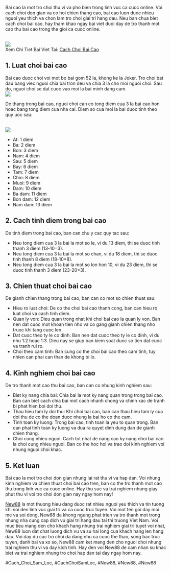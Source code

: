 <p>Bai cao la mot tro choi thu vi va pho bien trong linh vuc ca cuoc online. Voi cach choi don gian va co hoi chien thang cao, bai cao luon duoc nhieu nguoi yeu thich va chon lam tro choi giai tri hang dau. Neu ban chua biet cach choi bai cao, hay tham khao ngay bai viet duoi day de tro thanh mot cao thu bai cao trong the gioi ca cuoc online.</p><br><img src="https://new88n.net/wp-content/uploads/2025/04/Luat-choi-bai-cao-co-ban.png"></br>
Xem Chi Tiet Bai Viet Tai: <a href="https://new88n.net/cach-choi-bai-cao/">Cach Choi Bai Cao</a><h2>1. Luat choi bai cao</h2><p>Bai cao duoc choi voi mot bo bai gom 52 la, khong ke la Joker. Tro choi bat dau bang viec nguoi chia bai tron deu va chia 3 la cho moi nguoi choi. Sau do, nguoi choi se dat cuoc vao moi la bai minh dang cam.<br><img src="https://new88n.net/wp-content/uploads/2025/04/Bai-cao-la-gi.png"></br><p>De thang trong bai cao, nguoi choi can co tong diem cua 3 la bai cao hon hoac bang tong diem cua nha cai. Diem so cua moi la bai duoc tinh theo quy uoc sau:</p><br><img src="https://new88n.net/wp-content/uploads/2025/04/Bai-cao-la-gi.png"></br><ul>
<li>At: 1 diem</li>
<li>Ba: 2 diem</li>
<li>Bon: 3 diem</li>
<li>Nam: 4 diem</li>
<li>Sau: 5 diem</li>
<li>Bay: 6 diem</li>
<li>Tam: 7 diem</li>
<li>Chin: 8 diem</li>
<li>Muoi: 9 diem</li>
<li>Dam: 10 diem</li>
<li>Ba dam: 11 diem</li>
<li>Bon dam: 12 diem</li>
<li>Nam dam: 13 diem</li>
</ul><h2>2. Cach tinh diem trong bai cao</h2><p>De tinh diem trong bai cao, ban can chu y cac quy tac sau:<ul>
<li>Neu tong diem cua 3 la bai la mot so le, vi du 13 diem, thi se duoc tinh thanh 3 diem (13-10=3).</li>
<li>Neu tong diem cua 3 la bai la mot so chan, vi du 18 diem, thi se duoc tinh thanh 8 diem (18-10=8).</li>
<li>Neu tong diem cua 3 la bai la mot so lon hon 10, vi du 23 diem, thi se duoc tinh thanh 3 diem (23-20=3).</li>
</ul><h2>3. Chien thuat choi bai cao</h2><p>De gianh chien thang trong bai cao, ban can co mot so chien thuat sau:</p><ul>
<li>Hieu ro luat choi: De co the choi bai cao thanh cong, ban can hieu ro luat choi va cach tinh diem.</li>
<li>Quan ly von: Dieu quan trong nhat khi choi bai cao la quan ly von. Ban nen dat cuoc mot khoan tien nho va co gang gianh chien thang nho truoc khi tang cuoc len.</li>
<li>Dat cuoc theo ty le co dinh: Ban nen dat cuoc theo ty le co dinh, vi du nhu 1:2 hoac 1:3. Dieu nay se giup ban kiem soat duoc so tien dat cuoc va tranh rui ro.</li>
<li>Choi theo cam tinh: Ban cung co the choi bai cao theo cam tinh, tuy nhien can phai can than de khong bi lo.</li>
</ul><h2>4. Kinh nghiem choi bai cao</h2><p>De tro thanh mot cao thu bai cao, ban can co nhung kinh nghiem sau:<ul>
<li>Biet ky nang chia bai: Chia bai la mot ky nang quan trong trong bai cao. Ban can biet cach chia bai mot cach nhanh chong va chinh xac de tranh bi phat hien boi doi thu.</li>
<li>Thau hieu tam ly doi thu: Khi choi bai cao, ban can thau hieu tam ly cua doi thu de co the doan duoc nhung la bai ho co the cam.</li>
<li>Tinh toan ky luong: Trong bai cao, tinh toan la yeu to quan trong. Ban can phai tinh toan ky luong va dua ra quyet dinh dung dan de gianh chien thang.</li>
<li>Choi cung nhieu nguoi: Cach tot nhat de nang cao ky nang choi bai cao la choi cung nhieu nguoi. Ban co the hoc hoi va trao doi kinh nghiem voi nhung nguoi choi khac.</li>
</ul><h2>5. Ket luan</h2><p>Bai cao la mot tro choi don gian nhung lai rat thu vi va hap dan. Voi nhung kinh nghiem va chien thuat choi bai cao tren, ban co the tro thanh mot cao thu trong linh vuc ca cuoc online. Hay thu suc va trai nghiem nhung giay phut thu vi voi tro choi don gian nay ngay hom nay!</p><p><a href="https://new88n.net/">New88</a> la mot thuong hieu dang duoc rat nhieu nguoi yeu thich va tin tuong khi noi den linh vuc giai tri va ca cuoc truc tuyen. Voi mot ten goi day moi me va soi dong, New88 da khong ngung phat trien va tro thanh mot trong nhung nha cung cap dich vu giai tri hang dau tai thi truong Viet Nam. Voi muc tieu mang den cho khach hang nhung trai nghiem giai tri tuyet voi nhat, New88 luon dat chat luong dich vu va su hai long cua khach hang len hang dau. Voi day du cac tro choi da dang nhu ca cuoc the thao, song bac truc tuyen, danh bai va xo so, New88 cam ket mang den cho nguoi choi nhung trai nghiem thu vi va day kich tinh. Hay den voi New88 de cam nhan su khac biet va trai nghiem nhung tro choi hap dan tai day ngay hom nay.</p>
#Cach_Choi_Sam_Loc, #CachChoiSamLoc, #New88, #New88, #New88
